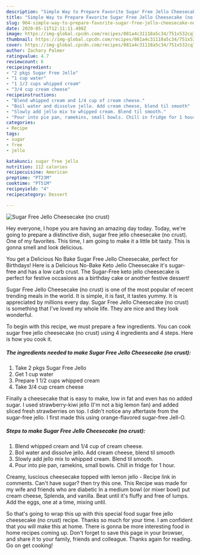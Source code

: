 ```yaml
---
description: "Simple Way to Prepare Favorite Sugar Free Jello Cheesecake (no crust)"
title: "Simple Way to Prepare Favorite Sugar Free Jello Cheesecake (no crust)"
slug: 964-simple-way-to-prepare-favorite-sugar-free-jello-cheesecake-no-crust
date: 2020-05-11T12:11:11.498Z
image: https://img-global.cpcdn.com/recipes/081a4c31118a5c34/751x532cq70/sugar-free-jello-cheesecake-no-crust-recipe-main-photo.jpg
thumbnail: https://img-global.cpcdn.com/recipes/081a4c31118a5c34/751x532cq70/sugar-free-jello-cheesecake-no-crust-recipe-main-photo.jpg
cover: https://img-global.cpcdn.com/recipes/081a4c31118a5c34/751x532cq70/sugar-free-jello-cheesecake-no-crust-recipe-main-photo.jpg
author: Zachary Palmer
ratingvalue: 4.7
reviewcount: 6
recipeingredient:
- "2 pkgs Sugar Free Jello"
- "1 cup water"
- "1 1/2 cups whipped cream"
- "3/4 cup cream cheese"
recipeinstructions:
- "Blend whipped cream and 1/4 cup of cream cheese."
- "Boil water and dissolve jello. Add cream cheese, blend til smooth"
- "Slowly add jello mix to whipped cream. Blend til smooth."
- "Pour into pie pan, ramekins, small bowls. Chill in fridge for 1 hour."
categories:
- Recipe
tags:
- sugar
- free
- jello

katakunci: sugar free jello 
nutrition: 112 calories
recipecuisine: American
preptime: "PT23M"
cooktime: "PT51M"
recipeyield: "4"
recipecategory: Dessert

---
```



![Sugar Free Jello Cheesecake (no crust)](https://img-global.cpcdn.com/recipes/081a4c31118a5c34/751x532cq70/sugar-free-jello-cheesecake-no-crust-recipe-main-photo.jpg)

Hey everyone, I hope you are having an amazing day today. Today, we're going to prepare a distinctive dish, sugar free jello cheesecake (no crust). One of my favorites. This time, I am going to make it a little bit tasty. This is gonna smell and look delicious.

You get a Delicious No Bake Sugar Free Jello Cheesecake, perfect for Birthdays! Here is a Delicious No-Bake Keto Jello Cheesecake it&#39;s sugar-free and has a low carb crust. The Sugar-Free keto jello cheesecake is perfect for festive occasions as a birthday cake or another festive dessert!

Sugar Free Jello Cheesecake (no crust) is one of the most popular of recent trending meals in the world. It is simple, it is fast, it tastes yummy. It is appreciated by millions every day. Sugar Free Jello Cheesecake (no crust) is something that I've loved my whole life. They are nice and they look wonderful.


To begin with this recipe, we must prepare a few ingredients. You can cook sugar free jello cheesecake (no crust) using 4 ingredients and 4 steps. Here is how you cook it.

<!--inarticleads1-->

##### The ingredients needed to make Sugar Free Jello Cheesecake (no crust):

1. Take 2 pkgs Sugar Free Jello
1. Get 1 cup water
1. Prepare 1 1/2 cups whipped cream
1. Take 3/4 cup cream cheese


Finally a cheesecake that is easy to make, low in fat and even has no added sugar. I used strawberry-kiwi jello (I&#39;m not a big lemon fan) and added sliced fresh strawberries on top. I didn&#39;t notice any aftertaste from the sugar-free jello. I first made this using orange-flavored sugar-free Jell-O. 

<!--inarticleads2-->

##### Steps to make Sugar Free Jello Cheesecake (no crust):

1. Blend whipped cream and 1/4 cup of cream cheese.
1. Boil water and dissolve jello. Add cream cheese, blend til smooth
1. Slowly add jello mix to whipped cream. Blend til smooth.
1. Pour into pie pan, ramekins, small bowls. Chill in fridge for 1 hour.


Creamy, luscious cheesecake topped with lemon jello - Recipe link in comments. Can&#39;t have sugar? then try this one. This Recipe was made for my wife and friends who are diabetic In a medium bowl (or mixer bowl) put cream cheese, Splenda, and vanilla. Beat until it&#39;s fluffy and free of lumps. Add the eggs, one at a time, mixing until. 

So that's going to wrap this up with this special food sugar free jello cheesecake (no crust) recipe. Thanks so much for your time. I am confident that you will make this at home. There is gonna be more interesting food in home recipes coming up. Don't forget to save this page in your browser, and share it to your family, friends and colleague. Thanks again for reading. Go on get cooking!
